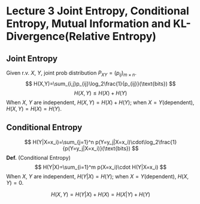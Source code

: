 # Lecture 3 Joint Entropy, Conditional Entropy, Mutual Information and KL-Divergence(Relative Entropy)

## Joint Entropy

Given r.v. $X$, $Y$, joint prob distribution $P_{XY}=(p_{ij})_{m\times n}$.
$$
H(X,Y)=\sum_{i,j}p_{ij}\log_2\frac{1}{p_{ij}}(\text{bits})
$$
$$
H(X,Y)\le H(X)+H(Y)
$$
When $X$, $Y$ are independent, $H(X,Y)=H(X)+H(Y)$; when $X=Y$(dependent), $H(X,Y)=H(X)=H(Y)$.

## Conditional Entropy

$$
H(Y|X=x_i)=\sum_{j=1}^n p(Y=y_j|X=x_i)\cdot\log_2\frac{1}{p(Y=y_j|X=x_i)}(\text{bits})
$$
**Def.** (Conditional Entropy)
$$
H(Y|X)=\sum_{i=1}^m p(X=x_i)\cdot H(Y|X=x_i)
$$
When $X$, $Y$ are independent, $H(Y|X)=H(Y)$; when $X=Y$(dependent), $H(X,Y)=0$.

$$
H(X,Y)=H(Y|X)+H(X)=H(X|Y)+H(Y)
$$
